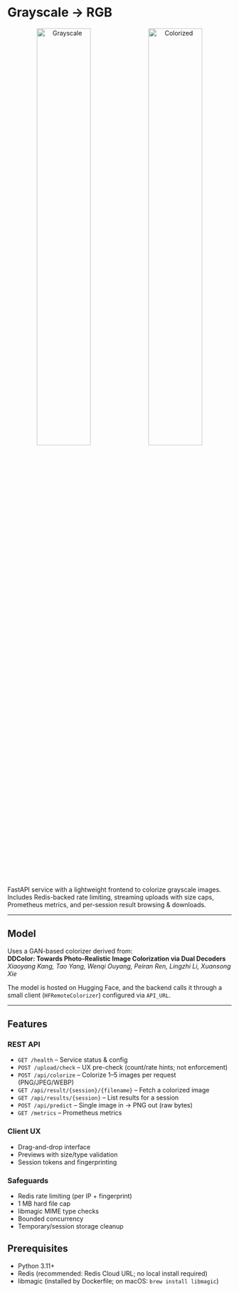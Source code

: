 # Grayscale → RGB
<p align="center">
  <img src="https://github.com/user-attachments/assets/2501ad5a-a175-492e-aae4-9a89a6e0eb33" alt="Grayscale" width="49%">
  <img src="https://github.com/user-attachments/assets/9bcfaeff-aa69-4a33-969b-3cd1162f613b" alt="Colorized" width="49%">
</p>



FastAPI service with a lightweight frontend to colorize grayscale images.  
Includes Redis-backed rate limiting, streaming uploads with size caps, Prometheus metrics, and per-session result browsing & downloads.

---

## Model

Uses a GAN-based colorizer derived from:  
**DDColor: Towards Photo-Realistic Image Colorization via Dual Decoders**  
*Xiaoyang Kang, Tao Yang, Wenqi Ouyang, Peiran Ren, Lingzhi Li, Xuansong Xie*  

The model is hosted on Hugging Face, and the backend calls it through a small client (`HFRemoteColorizer`) configured via `API_URL`.

---

## Features

### REST API
- `GET /health` – Service status & config  
- `POST /upload/check` – UX pre-check (count/rate hints; not enforcement)  
- `POST /api/colorize` – Colorize 1–5 images per request (PNG/JPEG/WEBP)  
- `GET /api/result/{session}/{filename}` – Fetch a colorized image  
- `GET /api/results/{session}` – List results for a session  
- `POST /api/predict` – Single image in → PNG out (raw bytes)  
- `GET /metrics` – Prometheus metrics  

### Client UX
- Drag-and-drop interface  
- Previews with size/type validation  
- Session tokens and fingerprinting  

### Safeguards
- Redis rate limiting (per IP + fingerprint)  
- 1 MB hard file cap  
- libmagic MIME type checks  
- Bounded concurrency  
- Temporary/session storage cleanup  



## Prerequisites

- Python 3.11+  
- Redis (recommended: Redis Cloud URL; no local install required)  
- libmagic (installed by Dockerfile; on macOS: `brew install libmagic`)  
